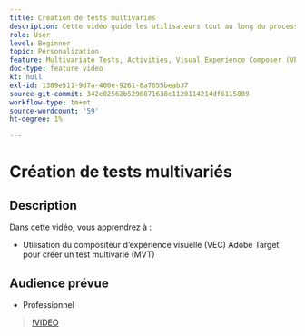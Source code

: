 ```yaml
---
title: Création de tests multivariés
description: Cette vidéo guide les utilisateurs tout au long du processus clé de création d’un test multivarié (MVT) dans Adobe Target. Découvrez les étapes de création et d’interprétation des MVT.
role: User
level: Beginner
topic: Personalization
feature: Multivariate Tests, Activities, Visual Experience Composer (VEC)
doc-type: feature video
kt: null
exl-id: 1389e511-9d7a-400e-9261-8a7655beab37
source-git-commit: 342e02562b5296871638c1120114214df6115809
workflow-type: tm+mt
source-wordcount: '59'
ht-degree: 1%

---
```


# Création de tests multivariés

## Description

Dans cette vidéo, vous apprendrez à :

* Utilisation du compositeur d’expérience visuelle (VEC) Adobe Target pour créer un test multivarié (MVT)

## Audience prévue

* Professionnel

>[!VIDEO](https://video.tv.adobe.com/v/17395/?quality=12)
